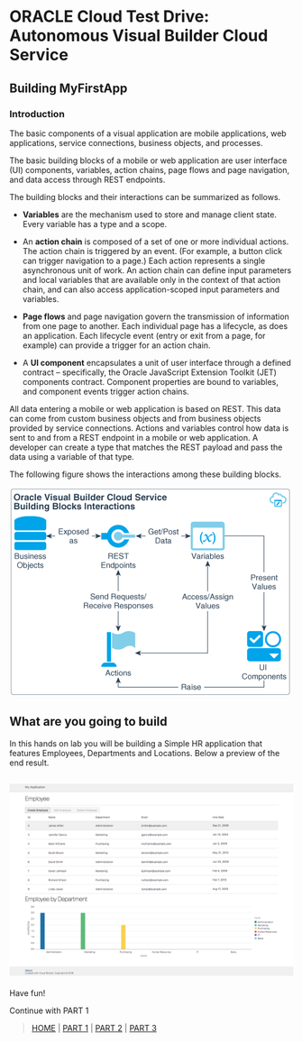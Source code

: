 # ORACLE Cloud Test Drive: Autonomous Visual Builder Cloud Service

## Building MyFirstApp

### Introduction
The basic components of a visual application are mobile applications, web applications, service connections, business objects, and processes.

The basic building blocks of a mobile or web application are user interface (UI) components, variables, action chains, page flows and page navigation, and data access through REST endpoints.

The building blocks and their interactions can be summarized as follows.

+ **Variables** are the mechanism used to store and manage client state. Every variable has a type and a scope.

+ An **action chain** is composed of a set of one or more individual actions. The action chain is triggered by an event. (For example, a button click can trigger navigation to a page.) Each action represents a single asynchronous unit of work. An action chain can define input parameters and local variables that are available only in the context of that action chain, and can also access application-scoped input parameters and variables.

+ **Page flows** and page navigation govern the transmission of information from one page to another. Each individual page has a lifecycle, as does an application. Each lifecycle event (entry or exit from a page, for example) can provide a trigger for an action chain.

+ A **UI component** encapsulates a unit of user interface through a defined contract – specifically, the Oracle JavaScript Extension Toolkit (JET) components contract. Component properties are bound to variables, and component events trigger action chains.

All data entering a mobile or web application is based on REST. This data can come from custom business objects and from business objects provided by service connections. Actions and variables control how data is sent to and from a REST endpoint in a mobile or web application. A developer can create a type that matches the REST payload and pass the data using a variable of that type.

The following figure shows the interactions among these building blocks.

![alt text](resources/images/bo/bb-interactions.png "Logo Title Text 1")

## What are you going to build
In this hands on lab you will be building a Simple HR application that features Employees, Departments and Locations.
Below a preview of the end result.

![Finished Application](resources/images/ResultScreen.png "Finished Application")
----
Have fun!

Continue with PART 1
> [HOME](README.md) | [PART 1](PART_1.md) | [PART 2](PART_2.md) | [PART 3](PART_3.md)

